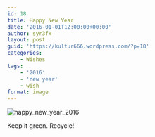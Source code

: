 ```yaml
---
id: 18
title: Happy New Year
date: '2016-01-01T12:00:00+00:00'
author: syr3fx
layout: post
guid: 'https://kultur666.wordpress.com/?p=18'
categories:
    - Wishes
tags:
    - '2016'
    - 'new year'
    - wish
format: image
---
```


![happy_new_year_2016](http://localhost:8080/wp-content/uploads/2015/12/happy_new_year_2016.jpg)

Keep it green. Recycle!